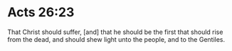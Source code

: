 # Acts 26:23

That Christ should suffer, [and] that he should be the first that should rise from the dead, and should shew light unto the people, and to the Gentiles.